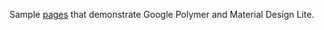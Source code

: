 Sample [pages](http://jptrainor.github.io) that demonstrate Google Polymer and Material Design Lite.
